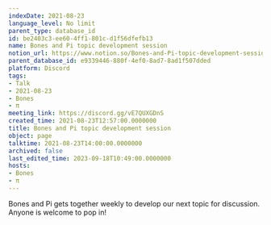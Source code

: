 ```yaml
---
indexDate: 2021-08-23
language_level: No limit
parent_type: database_id
id: be2403c3-ee60-4ff1-801c-d1f56dfefb13
name: Bones and Pi topic development session
notion_url: https://www.notion.so/Bones-and-Pi-topic-development-session-be2403c3ee604ff1801cd1f56dfefb13
parent_database_id: e9339446-880f-4ef0-8ad7-8ad1f507dded
platform: Discord
tags:
- Talk
- 2021-08-23
- Bones
- π
meeting_link: https://discord.gg/vE7QUXGDnS
created_time: 2021-08-23T12:57:00.0000000
title: Bones and Pi topic development session
object: page
talktime: 2021-08-23T14:00:00.0000000
archived: false
last_edited_time: 2023-09-18T10:49:00.0000000
hosts:
- Bones
- π
---
```


Bones and Pi gets together weekly to develop our next topic for discussion.
Anyone is welcome to pop in!










